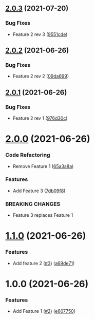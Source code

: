 ## [2.0.3](https://github.com/jakewan/semantic-release-sandbox-3/compare/2.0.2...2.0.3) (2021-07-20)


### Bug Fixes

* Feature 2 rev 3 ([9551cde](https://github.com/jakewan/semantic-release-sandbox-3/commit/9551cded67ea50ac00a2e428d39c999b1da52687))

## [2.0.2](https://github.com/jakewan/semantic-release-sandbox-3/compare/2.0.1...2.0.2) (2021-06-26)


### Bug Fixes

* Feature 2 rev 2 ([09da699](https://github.com/jakewan/semantic-release-sandbox-3/commit/09da69964df6bc30eed2e906518ed3f32771da0a))

## [2.0.1](https://github.com/jakewan/semantic-release-sandbox-3/compare/2.0.0...2.0.1) (2021-06-26)


### Bug Fixes

* Feature 2 rev 1 ([976d30c](https://github.com/jakewan/semantic-release-sandbox-3/commit/976d30c2fec97e002fa5cc7b7614386feeac4d32))

# [2.0.0](https://github.com/jakewan/semantic-release-sandbox-3/compare/1.1.0...2.0.0) (2021-06-26)


### Code Refactoring

* Remove Feature 1 ([65a3a8a](https://github.com/jakewan/semantic-release-sandbox-3/commit/65a3a8a08c2fa6c4d2e0ddb64629ee5bebc5e617))


### Features

* Add Feature 3 ([7db09f8](https://github.com/jakewan/semantic-release-sandbox-3/commit/7db09f838f85564514c596fe3fd338059550345c))


### BREAKING CHANGES

* Feature 3 replaces Feature 1

# [1.1.0](https://github.com/jakewan/semantic-release-sandbox-3/compare/1.0.0...1.1.0) (2021-06-26)


### Features

* Add feature 2 ([#3](https://github.com/jakewan/semantic-release-sandbox-3/issues/3)) ([a69de71](https://github.com/jakewan/semantic-release-sandbox-3/commit/a69de713d3c6a26d8d99eaf4626e389f9baff9e8))

# 1.0.0 (2021-06-26)


### Features

* Add Feature 1 ([#2](https://github.com/jakewan/semantic-release-sandbox-3/issues/2)) ([e607750](https://github.com/jakewan/semantic-release-sandbox-3/commit/e60775076a6a557bdfedecbd0c231b8b63442f62))

